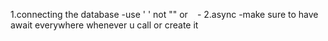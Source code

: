 1.connecting the database
    -use ' ' not "" or ` `
    -
2.async
    -make sure to have await everywhere whenever u call or create it